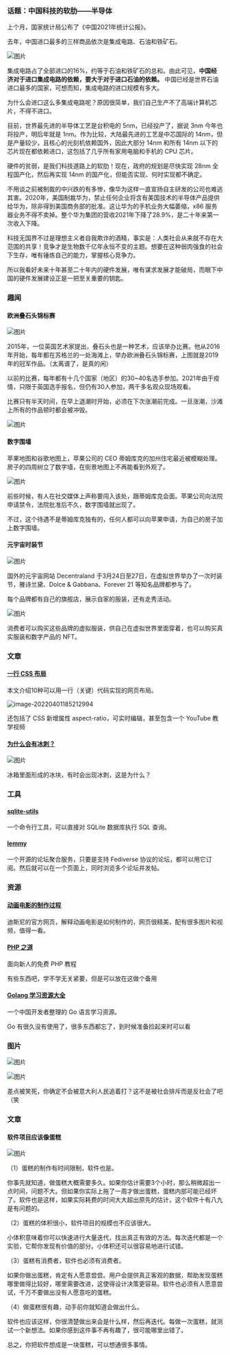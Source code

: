 ### 话题：中国科技的软肋——半导体

上个月，国家统计局公布了《中国2021年统计公报》。

去年，中国进口最多的三样商品依次是集成电路、石油和铁矿石。

![图片](640.jpeg)



集成电路占了全部进口的16%，约等于石油和铁矿石的总和。由此可见，**中国经济对于进口集成电路的依赖，要大于对于进口石油的依赖。** 中国已经是世界石油进口最多的国家，可想而知，集成电路的进口规模有多大。

为什么会进口这么多集成电路呢？原因很简单，我们自己生产不了高端计算机芯片，不得不进口。

目前，世界最先进的半导体工艺是台积电的 5nm，已经投产了，据说 3nm 今年也将投产，明后年就是 1nm。作为比较，大陆最先进的工艺是中芯国际的 14nm，但是产量较少，且核心的光刻机依赖国外，因此大部分 14nm 和所有 14nm 以下的芯片现在都依赖进口，这包括了几乎所有家用电脑和手机的 CPU 芯片。

硬件的贫弱，是我们科技道路上的软肋！现在，政府的规划是尽快实现 28nm 全程国产化，然后再实现 14nm 的国产化，但能否实现、何时实现都不确定。

不用谈之前被制裁的中兴跌的有多惨，像华为这样一直宣扬自主研发的公司也难逃其害。2020年，美国制裁华为，禁止任何企业将含有美国技术的半导体产品提供给华为，除非得到美国商务部的批准。这让华为的手机业务大幅萎缩，x86 服务器业务不得不卖掉。整个华为集团的营收2021年下降了28.9%，是二十年来第一次收入下降。

科技无国界不过是理想主义者自我欺诈的酒精，事实是：人类社会从来就不存在大范围的共享！竞争才是生物数千亿年永恒不变的主题。想要在这种弱肉强食的社会下生存，唯有锤炼自己的能力，掌握核心竞争力。

所以我看好未来十年甚至二十年内的硬件发展，唯有谋求发展才能破局，而眼下中国的硬件发展建设正是一把至关重要的钥匙。

### 趣闻

#### 欧洲叠石头锦标赛

![图片](640-16488062116642.jpeg)

2015年，一位英国艺术家提出，叠石头也是一种艺术，应该举办比赛。他从2016年开始，每年都在苏格兰的一处海滩上，举办欧洲叠石头锦标赛，上图就是2019年的冠军作品。（太离谱了，是真的闲）

以前的比赛，每年都有十几个国家（地区）的30~40名选手参加。2021年由于疫情，只限于英国选手报名，但仍有30人参加，两千多名观众现场观看。

比赛只有半天时间，在早上退潮时开始，必须在下次涨潮前完成。一旦涨潮，沙滩上所有的作品顿时都会被冲毁。

![图片](640-16488062891114.jpeg)

#### 数字围墙

苹果地图和谷歌地图上，苹果公司的 CEO 蒂姆库克的加州住宅最近被模糊处理。房子的四周树立了数字墙，在街景地图上不再能看到外观了。

![图片](640-16488098281056.jpeg)

前些时候，有人在社交媒体上声称要闯入该处，跟蒂姆库克会面。苹果公司向法院申请禁令，法院批准后不久，数字围墙就出现了。

不过，这个待遇不是蒂姆库克独有的，任何人都可以向苹果申请，为自己的房子加上数字围墙。

#### 元宇宙时装节

![图片](640-16488099367738.jpeg)

国外的元宇宙网站 Decentraland 于3月24日至27日，在虚拟世界举办了一次时装节，雅诗兰黛、Dolce & Gabbana、Forever 21 等知名品牌都参与了。

每个品牌都有自己的旗舰店，展示自家的服装，还有走秀活动。

![图片](640-164880995999710.jpeg)

消费者可以购买这些品牌的虚拟服装，供自己在虚拟世界里面穿着，也可以购买真实服装和数字产品的 NFT。

### 文章

#### [一行 CSS 布局](https://1linelayouts.glitch.me/)

本文介绍10种可以用一行（关键）代码实现的网页布局。

![image-20220401185212994](image-20220401185212994.png)

还包括了 CSS 新增属性 aspect-ratio，可实时编辑，甚至包含一个 YouTube 教学视频

#### [为什么会有冰刺？](http://www.its.caltech.edu/~atomic/snowcrystals/icespikes/icespikes.htm)

![图片](640-164881057595112.jpeg)

冰箱里面形成的冰块，有时会出现冰刺，这是为什么？

### 工具

#### [sqlite-utils](https://github.com/simonw/sqlite-utils)

一个命令行工具，可以直接对 SQLite 数据库执行 SQL 查询。

#### [lemmy](https://github.com/LemmyNet/lemmy)

一个开源的论坛聚合服务，只要是支持 Fediverse 协议的论坛，都可以用它订阅。然后就可以在一个页面上，同时浏览多个论坛并发帖。

### 资源

#### [动画电影的制作过程](https://disneyanimation.com/process/)

迪斯尼的官方网页，解释动画电影是如何制作的，网页很精美，配有很多图片和视频，值得一看。

#### [PHP 之道](https://learnku.com/docs/php-the-right-way/PHP8.0)

面向新人的免费 PHP 教程

有些东西吧，学不学无关紧要，但是可以放在这做个备用

#### [Golang 学习资源大全](https://github.com/LearnGolang/LearnGolang)

一个中国开发者整理的 Go 语言学习资源。

Go 有很久没有使用了，很多东西都忘了，到时候准备捡起来时可以看

### 图片

![图片](640-164881093260114.jpeg)

![图片](640-164881094011116.jpeg)

差点被笑死，你确定不会被意大利人民追着打？这不是被社会排斥而是反社会了吧（笑

### 文章

#### 软件项目应该像蛋糕

![图片](640-164881127380918.jpeg)

（1）蛋糕的制作有时间限制，软件也是。

你事先就知道，做蛋糕大概需要多久。如果你估计需要3个小时，那么稍微超出一点时间，问题不大。但如果你实际上拖了一周才做出蛋糕，蛋糕内部可能已经坏了。软件也是这样，如果实际耗费的时间大大超出原先的估计，这个软件十有八九是有问题的。

（2）蛋糕的体积很小，软件项目的规模也不应该很大。

小体积意味着你可以快速进行大量迭代，找出真正有效的方法。每次迭代都是一个实验，它帮你发现有价值的部分。小体积还可以很容易地进行试错。

（3）蛋糕有消费者，软件也必须有消费者。

如果你做出蛋糕，肯定有人愿意尝尝。用户会提供真正客观的数据，帮助发现蛋糕哪里做得比较好，哪里需要改进，这使得设计决策更容易。软件也必须有人愿意尝试，千万不要做出没有人愿意吃的蛋糕。

（4）做蛋糕很有趣，动手前你就知道会做出什么。

软件也应该这样，你很清楚做出来会是什么样，然后再迭代。每做一次蛋糕，就测试一个新想法。如果你感到这件事不再有趣了，很可能哪里出错了。

总之，你把软件想成是一块蛋糕，可以想通很多事情。









